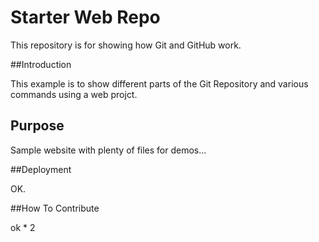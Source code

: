 # Starter Web Repo

This repository is for showing how Git and GitHub work.

##Introduction

This example is to show different parts of the Git Repository and various commands using a web projct.

## Purpose

Sample website with plenty of files for demos...

##Deployment

OK.

##How To Contribute

ok * 2